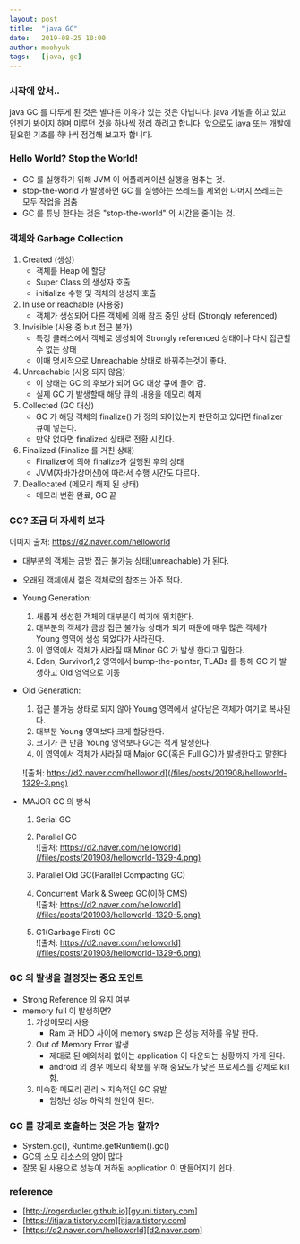 ```yaml
---
layout: post
title:  "java GC"
date:   2019-08-25 10:00
author: moohyuk
tags:	[java, gc]
---
```

### 시작에 앞서.. 
java GC 를 다루게 된 것은 별다른 이유가 있는 것은 아닙니다. java 개발을 하고 있고 언젠가 봐야지 하며 미루던 것을 하나씩 정리 하려고 합니다. 앞으로도 java 또는 개발에 필요한 기초를 하나씩 점검해 보고자 합니다.

### Hello World? Stop the World!
- GC 를 실행하기 위해 JVM 이 어플리케이션 실행을 멈추는 것.
- stop-the-world 가 발생하면 GC 를 실행하는 쓰레드를 제외한 나머지 쓰레드는 모두 작업을 멈춤
- GC 를 튜닝 한다는 것은 "stop-the-world" 의 시간을 줄이는 것.


### 객체와 Garbage Collection 
1. Created (생성)
    - 객체를 Heap 에 할당
    - Super Class 의 생성자 호출
    - initialize 수행 및 객체의 생성자 호출
2. In use or reachable (사용중)
    - 객체가 생성되어 다른 객체에 의해 참조 중인 상태 (Strongly referenced)
3. Invisible (사용 중 but 접근 불가)
    - 특정 클래스에서 객체로 생성되어 Strongly referenced 상태이나 다시 접근할 수 없는 상태
    - 이때 명시적으로 Unreachable 상태로 바꿔주는것이 좋다.
4. Unreachable (사용 되지 않음)
    - 이 상태는 GC 의 후보가 되어 GC 대상 큐에 들어 감.
    - 실제 GC 가 발생할때 해당 큐의 내용을 메모리 해제
5. Collected (GC 대상)
    - GC 가 해당 객체의 finalize() 가 정의 되어있는지 판단하고 있다면 finalizer 큐에 넣는다.
    - 만약 없다면 finalized 상태로 전환 시킨다.
6. Finalized (Finalize 를 거친 상태)
    - Finalizer에 의해 finalize가 실행된 후의 상태
    - JVM(자바가상머신)에 따라서 수행 시간도 다르다.
7. Deallocated (메모리 해제 된 상태)
    - 메모리 변환 완료, GC 끝


### GC? 조금 더 자세히 보자
이미지 출처: https://d2.naver.com/helloworld

- 대부분의 객체는 금방 접근 불가능 상태(unreachable) 가 된다.
- 오래된 객체에서 젊은 객체로의 참조는 아주 적다.
- Young Generation:
    1. 새롭게 생성한 객체의 대부분이 여기에 위치한다. 
    2. 대부분의 객체가 금방 접근 불가능 상태가 되기 때문에 매우 많은 객체가 Young 영역에 생성 되었다가 사라진다. 
    3. 이 영역에서 객체가 사라질 때 Minor GC 가 발생 한다고 말한다.
    4. Eden, Survivor1,2 영역에서 bump-the-pointer, TLABs 를 통해 GC 가 발생하고 Old 영역으로 이동
- Old Generation:
    1. 접근 불가능 상태로 되지 않아 Young 영역에서 살아남은 객체가 여기로 복사된다. 
    2. 대부분 Young 영역보다 크게 할당한다.
    3. 크기가 큰 만큼 Young 영역보다 GC는 적게 발생한다. 
    4. 이 영역에서 객체가 사라질 때 Major GC(혹은 Full GC)가 발생한다고 말한다

    ![출처: https://d2.naver.com/helloworld](/files/posts/201908/helloworld-1329-3.png)

- MAJOR GC 의 방식
    1. Serial GC  
    2. Parallel GC  
    ![출처: https://d2.naver.com/helloworld](/files/posts/201908/helloworld-1329-4.png)  

    3. Parallel Old GC(Parallel Compacting GC)  

    4. Concurrent Mark & Sweep GC(이하 CMS)  
    ![출처: https://d2.naver.com/helloworld](/files/posts/201908/helloworld-1329-5.png)  

    5. G1(Garbage First) GC  
    ![출처: https://d2.naver.com/helloworld](/files/posts/201908/helloworld-1329-6.png)  




### GC 의 발생을 결정짓는 중요 포인트
- Strong Reference 의 유지 여부
- memory full 이 발생하면?
    1. 가상메모리 사용
        - Ram 과 HDD 사이에 memory swap 은 성능 저하를 유발 한다.
    2. Out of Memory Error 발생
        - 제대로 된 예외처리 없이는 application 이 다운되는 상황까지 가게 된다.
        - android 의 경우 메모리 확보를 위해 중요도가 낮은 프로세스를 강제로 kill 함.
    3. 미숙한 메모리 관리 > 지속적인 GC 유발
        - 엄청난 성능 하락의 원인이 된다.


### GC 를 강제로 호출하는 것은 가능 할까?

- System.gc(), Runtime.getRuntiem().gc()
- GC의 소모 리소스의 양이 많다
- 잘못 된 사용으로 성능이 저하된 application 이 만들어지기 쉽다.



### reference
  * [http://rogerdudler.github.io][gyuni.tistory.com]  
  * [https://itjava.tistory.com][itjava.tistory.com]  
  * [https://d2.naver.com/helloworld][d2.naver.com]  

[gyuni.tistory.com]: https://gyuni.tistory.com/69
[itjava.tistory.com]: https://itjava.tistory.com/37
[d2.naver.com]: https://d2.naver.com/helloworld/1329